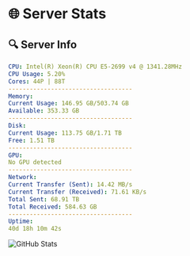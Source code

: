 # 🌐 Server Stats
## 🔍 Server Info
```yaml
CPU: Intel(R) Xeon(R) CPU E5-2699 v4 @ 1341.28MHz
CPU Usage: 5.20%
Cores: 44P | 88T
-----------------------------------
Memory:
Current Usage: 146.95 GB/503.74 GB
Available: 353.33 GB
-----------------------------------
Disk:
Current Usage: 113.75 GB/1.71 TB
Free: 1.51 TB
-----------------------------------
GPU:
No GPU detected
-----------------------------------
Network:
Current Transfer (Sent): 14.42 MB/s
Current Transfer (Received): 71.61 KB/s
Total Sent: 68.91 TB
Total Received: 584.63 GB
-----------------------------------
Uptime:
40d 18h 10m 42s
```
![GitHub Stats](https://img.shields.io/badge/Updated-2025-04-17_15:33:31-blue)